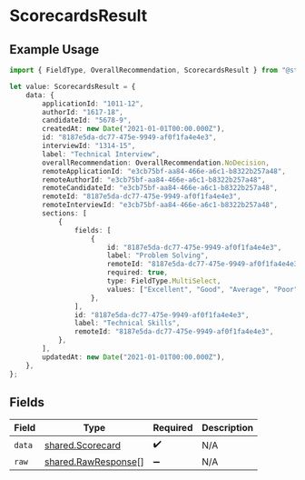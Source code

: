 # ScorecardsResult

## Example Usage

```typescript
import { FieldType, OverallRecommendation, ScorecardsResult } from "@stackone/stackone-client-ts/sdk/models/shared";

let value: ScorecardsResult = {
    data: {
        applicationId: "1011-12",
        authorId: "1617-18",
        candidateId: "5678-9",
        createdAt: new Date("2021-01-01T00:00.000Z"),
        id: "8187e5da-dc77-475e-9949-af0f1fa4e4e3",
        interviewId: "1314-15",
        label: "Technical Interview",
        overallRecommendation: OverallRecommendation.NoDecision,
        remoteApplicationId: "e3cb75bf-aa84-466e-a6c1-b8322b257a48",
        remoteAuthorId: "e3cb75bf-aa84-466e-a6c1-b8322b257a48",
        remoteCandidateId: "e3cb75bf-aa84-466e-a6c1-b8322b257a48",
        remoteId: "8187e5da-dc77-475e-9949-af0f1fa4e4e3",
        remoteInterviewId: "e3cb75bf-aa84-466e-a6c1-b8322b257a48",
        sections: [
            {
                fields: [
                    {
                        id: "8187e5da-dc77-475e-9949-af0f1fa4e4e3",
                        label: "Problem Solving",
                        remoteId: "8187e5da-dc77-475e-9949-af0f1fa4e4e3",
                        required: true,
                        type: FieldType.MultiSelect,
                        values: ["Excellent", "Good", "Average", "Poor"],
                    },
                ],
                id: "8187e5da-dc77-475e-9949-af0f1fa4e4e3",
                label: "Technical Skills",
                remoteId: "8187e5da-dc77-475e-9949-af0f1fa4e4e3",
            },
        ],
        updatedAt: new Date("2021-01-01T00:00.000Z"),
    },
};
```

## Fields

| Field                                                             | Type                                                              | Required                                                          | Description                                                       |
| ----------------------------------------------------------------- | ----------------------------------------------------------------- | ----------------------------------------------------------------- | ----------------------------------------------------------------- |
| `data`                                                            | [shared.Scorecard](../../../sdk/models/shared/scorecard.md)       | :heavy_check_mark:                                                | N/A                                                               |
| `raw`                                                             | [shared.RawResponse](../../../sdk/models/shared/rawresponse.md)[] | :heavy_minus_sign:                                                | N/A                                                               |